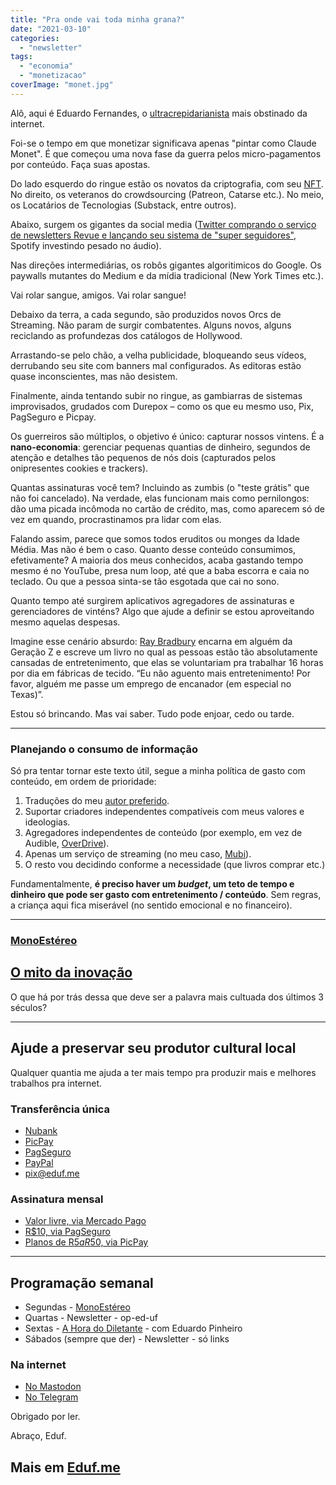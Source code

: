 ```yaml
---
title: "Pra onde vai toda minha grana?"
date: "2021-03-10"
categories: 
  - "newsletter"
tags: 
  - "economia"
  - "monetizacao"
coverImage: "monet.jpg"
---
```


Alô, aqui é Eduardo Fernandes, o [ultracrepidarianista](https://www.thefreedictionary.com/ultracrepidarianism) mais obstinado da internet.

Foi-se o tempo em que monetizar significava apenas "pintar como Claude Monet". É que começou uma nova fase da guerra pelos micro-pagamentos por conteúdo. Faça suas apostas.

Do lado esquerdo do ringue estão os novatos da criptografia, com seu [NFT](https://creatoreconomy.so/p/guide-to-nfts-for-creators). No direito, os veteranos do crowdsourcing (Patreon, Catarse etc.). No meio, os Locatários de Tecnologias (Substack, entre outros).

Abaixo, surgem os gigantes da social media ([Twitter comprando o serviço de newsletters Revue e lançando seu sistema de "super seguidores"](https://www.theverge.com/22319527/twitter-kayvon-beykpour-interview-consumer-product-decoder), Spotify investindo pesado no áudio).

Nas direções intermediárias, os robôs gigantes algoritimicos do Google. Os paywalls mutantes do Medium e da mídia tradicional (New York Times etc.).

Vai rolar sangue, amigos. Vai rolar sangue!

Debaixo da terra, a cada segundo, são produzidos novos Orcs de Streaming. Não param de surgir combatentes. Alguns novos, alguns reciclando as profundezas dos catálogos de Hollywood.

Arrastando-se pelo chão, a velha publicidade, bloqueando seus vídeos, derrubando seu site com banners mal configurados. As editoras estão quase inconscientes, mas não desistem.

Finalmente, ainda tentando subir no ringue, as gambiarras de sistemas improvisados, grudados com Durepox – como os que eu mesmo uso, Pix, PagSeguro e Picpay.

Os guerreiros são múltiplos, o objetivo é único: capturar nossos vintens. É a **nano-economia**: gerenciar pequenas quantias de dinheiro, segundos de atenção e detalhes tão pequenos de nós dois (capturados pelos onipresentes cookies e trackers).

Quantas assinaturas você tem? Incluindo as zumbis (o "teste grátis" que não foi cancelado). Na verdade, elas funcionam mais como pernilongos: dão uma picada incômoda no cartão de crédito, mas, como aparecem só de vez em quando, procrastinamos pra lidar com elas.

Falando assim, parece que somos todos eruditos ou monges da Idade Média. Mas não é bem o caso. Quanto desse conteúdo consumimos, efetivamente? A maioria dos meus conhecidos, acaba gastando tempo mesmo é no YouTube, presa num loop, até que a baba escorra e caia no teclado. Ou que a pessoa sinta-se tão esgotada que cai no sono.

Quanto tempo até surgirem aplicativos agregadores de assinaturas e gerenciadores de vinténs? Algo que ajude a definir se estou aproveitando mesmo aquelas despesas.

Imagine esse cenário absurdo: [Ray Bradbury](https://en.wikipedia.org/wiki/Ray_Bradbury) encarna em alguém da Geração Z e escreve um livro no qual as pessoas estão tão absolutamente cansadas de entretenimento, que elas se voluntariam pra trabalhar 16 horas por dia em fábricas de tecido. “Eu não aguento mais entretenimento! Por favor, alguém me passe um emprego de encanador (em especial no Texas)”.

Estou só brincando. Mas vai saber. Tudo pode enjoar, cedo ou tarde.

* * *

### Planejando o consumo de informação

Só pra tentar tornar este texto útil, segue a minha política de gasto com conteúdo, em ordem de prioridade:

1. Traduções do meu [autor preferido](https://84000.co/).
2. Suportar criadores independentes compatíveis com meus valores e ideologias.
3. Agregadores independentes de conteúdo (por exemplo, em vez de Audible, [OverDrive](https://www.overdrive.com/)).
4. Apenas um serviço de streaming (no meu caso, [Mubi](https://mubi.com)).
5. O resto vou decidindo conforme a necessidade (que livros comprar etc.)

Fundamentalmente, **é preciso haver um _budget_, um teto de tempo e dinheiro que pode ser gasto com entretenimento / conteúdo**. Sem regras, a criança aqui fica miserável (no sentido emocional e no financeiro).

* * *

### [**MonoEstéreo**](https://eduf.me/tag/a-hora-do-diletante/)

## [**O mito da inovação**](https://eduf.me/o-mito-da-inovacao/)

O que há por trás dessa que deve ser a palavra mais cultuada dos últimos 3 séculos?

* * *

## **Ajude a preservar seu produtor cultural local**

Qualquer quantia me ajuda a ter mais tempo pra produzir mais e melhores trabalhos pra internet.

### **Transferência única**

- [Nubank](https://eduf.us5.list-manage.com/track/click?u=54a934b9aa7d008b9bb575d47&id=e879d8b961&e=85ed5a88c6)
- [PicPay](https://eduf.us5.list-manage.com/track/click?u=54a934b9aa7d008b9bb575d47&id=0d81ec46c6&e=85ed5a88c6)
- [PagSeguro](https://eduf.us5.list-manage.com/track/click?u=54a934b9aa7d008b9bb575d47&id=e80e4ef0f6&e=85ed5a88c6)
- [PayPal](https://eduf.us5.list-manage.com/track/click?u=54a934b9aa7d008b9bb575d47&id=a9b758a8f3&e=85ed5a88c6)
- [pix@eduf.me](mailto:pix@eduf.me)

### **Assinatura mensal**

- [Valor livre, via Mercado Pago](https://eduf.us5.list-manage.com/track/click?u=54a934b9aa7d008b9bb575d47&id=97a43948c4&e=85ed5a88c6)
- [R$10, via PagSeguro](https://eduf.us5.list-manage.com/track/click?u=54a934b9aa7d008b9bb575d47&id=94de3fdb2d&e=85ed5a88c6)
- [Planos de R$5 a R$50, via PicPay](https://eduf.us5.list-manage.com/track/click?u=54a934b9aa7d008b9bb575d47&id=977e915c36&e=85ed5a88c6)

* * *

## Programação semanal

- Segundas - [MonoEstéreo](https://eduf.me/tag/monoestereo/)
- Quartas - Newsletter - op-ed-uf
- Sextas - [A Hora do Diletante](https://eduf.me/tag/a-hora-do-diletante/) - com Eduardo Pinheiro
- Sábados (sempre que der) - Newsletter - só links

### Na internet

- [No Mastodon](https://mastodon.social/@eduf)
- [No Telegram](https://t.me/edufme)

Obrigado por ler.

Abraço, Eduf.

## Mais em [Eduf.me](https://eduf.me)
